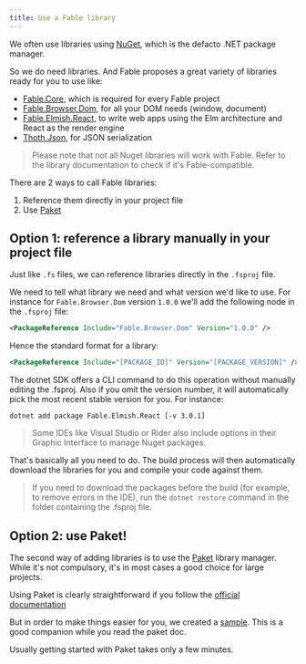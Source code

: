```yaml
---
title: Use a Fable library
---
```


We often use libraries using [NuGet](https://www.nuget.org/), which is the defacto .NET package manager.

So we do need libraries. And Fable proposes a great variety of libraries ready for you to use like:

- [Fable.Core](https://www.nuget.org/packages/Fable.Core/), which is required for every Fable project
- [Fable.Browser.Dom](https://www.nuget.org/packages/Fable.Browser.Dom), for all your DOM needs (window, document)
- [Fable.Elmish.React](https://www.nuget.org/packages/Fable.Elmish.React), to write web apps using the Elm architecture and React as the render engine
- [Thoth.Json](https://www.nuget.org/packages/Thoth.Json), for JSON serialization

> Please note that not all Nuget libraries will work with Fable. Refer to the library documentation to check if it's Fable-compatible.

There are 2 ways to call Fable libraries:

1. Reference them directly in your project file
2. Use [Paket](https://fsprojects.github.io/Paket/)

## Option 1: reference a library manually in your project file

Just like `.fs` files, we can reference libraries directly in the `.fsproj` file.

We need to tell what library we need and what version we'd like to use. For instance for `Fable.Browser.Dom` version `1.0.0` we'll add the following node in the `.fsproj` file:

```xml
<PackageReference Include="Fable.Browser.Dom" Version="1.0.0" />
```

Hence the standard format for a library:

```xml
<PackageReference Include="[PACKAGE_ID]" Version="[PACKAGE_VERSION]" />
```

The dotnet SDK offers a CLI command to do this operation without manually editing the .fsproj. Also if you omit the version number, it will automatically pick the most recent stable version for you. For instance:

`dotnet add package Fable.Elmish.React [-v 3.0.1]`

> Some IDEs like Visual Studio or Rider also include options in their Graphic Interface to manage Nuget packages.

That's basically all you need to do. The build process will then automatically download the libraries for you and compile your code against them.

> If you need to download the packages before the build (for example, to remove errors in the IDE), run the `dotnet restore` command in the folder containing the .fsproj file.

## Option 2: use Paket!

The second way of adding libraries is to use  the [Paket](https://fsprojects.github.io/Paket/) library manager. While it's not compulsory, it's in most cases a good choice for large projects.

Using Paket is clearly straightforward if you follow the [official documentation](https://fsprojects.github.io/Paket/get-started.html)

But in order to make things easier for you, we created a [sample](https://github.com/fable-compiler/fable2-samples/tree/master/withpaket). This is a good companion while you read the paket doc.

Usually getting started with Paket takes only a few minutes.

